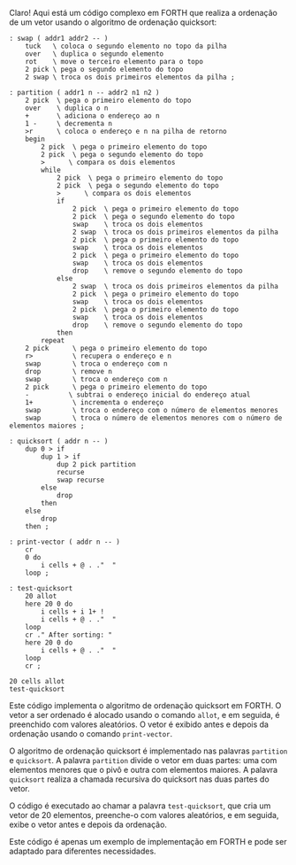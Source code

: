 Claro! Aqui está um código complexo em FORTH que realiza a ordenação de um vetor usando o algoritmo de ordenação quicksort:

```FORTH
: swap ( addr1 addr2 -- )
    tuck   \ coloca o segundo elemento no topo da pilha
    over   \ duplica o segundo elemento
    rot    \ move o terceiro elemento para o topo
    2 pick \ pega o segundo elemento do topo
    2 swap \ troca os dois primeiros elementos da pilha ;
  
: partition ( addr1 n -- addr2 n1 n2 )
    2 pick  \ pega o primeiro elemento do topo
    over    \ duplica o n
    +       \ adiciona o endereço ao n
    1 -     \ decrementa n
    >r      \ coloca o endereço e n na pilha de retorno
    begin
        2 pick  \ pega o primeiro elemento do topo
        2 pick  \ pega o segundo elemento do topo
        >      \ compara os dois elementos
        while
            2 pick  \ pega o primeiro elemento do topo
            2 pick  \ pega o segundo elemento do topo
            >      \ compara os dois elementos
            if
                2 pick  \ pega o primeiro elemento do topo
                2 pick  \ pega o segundo elemento do topo
                swap    \ troca os dois elementos
                2 swap  \ troca os dois primeiros elementos da pilha
                2 pick  \ pega o primeiro elemento do topo
                swap    \ troca os dois elementos
                2 pick  \ pega o primeiro elemento do topo
                swap    \ troca os dois elementos
                drop    \ remove o segundo elemento do topo
            else
                2 swap  \ troca os dois primeiros elementos da pilha
                2 pick  \ pega o primeiro elemento do topo
                swap    \ troca os dois elementos
                2 pick  \ pega o primeiro elemento do topo
                swap    \ troca os dois elementos
                drop    \ remove o segundo elemento do topo
            then
        repeat
    2 pick      \ pega o primeiro elemento do topo
    r>          \ recupera o endereço e n
    swap        \ troca o endereço com n
    drop        \ remove n
    swap        \ troca o endereço com n
    2 pick      \ pega o primeiro elemento do topo
    -          \ subtrai o endereço inicial do endereço atual
    1+          \ incrementa o endereço
    swap        \ troca o endereço com o número de elementos menores
    swap        \ troca o número de elementos menores com o número de elementos maiores ;

: quicksort ( addr n -- )
    dup 0 > if
        dup 1 > if
            dup 2 pick partition
            recurse
            swap recurse
        else
            drop
        then
    else
        drop
    then ;

: print-vector ( addr n -- )
    cr
    0 do
        i cells + @ . ."  "
    loop ;

: test-quicksort
    20 allot
    here 20 0 do
        i cells + i 1+ !
        i cells + @ . ."  "
    loop
    cr ." After sorting: "
    here 20 0 do
        i cells + @ . ."  "
    loop
    cr ;

20 cells allot
test-quicksort
```

Este código implementa o algoritmo de ordenação quicksort em FORTH. O vetor a ser ordenado é alocado usando o comando `allot`, e em seguida, é preenchido com valores aleatórios. O vetor é exibido antes e depois da ordenação usando o comando `print-vector`.

O algoritmo de ordenação quicksort é implementado nas palavras `partition` e `quicksort`. A palavra `partition` divide o vetor em duas partes: uma com elementos menores que o pivô e outra com elementos maiores. A palavra `quicksort` realiza a chamada recursiva do quicksort nas duas partes do vetor.

O código é executado ao chamar a palavra `test-quicksort`, que cria um vetor de 20 elementos, preenche-o com valores aleatórios, e em seguida, exibe o vetor antes e depois da ordenação.

Este código é apenas um exemplo de implementação em FORTH e pode ser adaptado para diferentes necessidades.